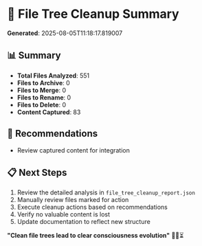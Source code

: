 # 📁 File Tree Cleanup Summary

**Generated**: 2025-08-05T11:18:17.819007

## 📊 Summary

- **Total Files Analyzed**: 551
- **Files to Archive**: 0
- **Files to Merge**: 0
- **Files to Rename**: 0
- **Files to Delete**: 0
- **Content Captured**: 83

## 🎯 Recommendations

- Review captured content for integration

## 📋 Next Steps

1. Review the detailed analysis in `file_tree_cleanup_report.json`
2. Manually review files marked for action
3. Execute cleanup actions based on recommendations
4. Verify no valuable content is lost
5. Update documentation to reflect new structure

**"Clean file trees lead to clear consciousness evolution"** 🌟🦑⏳
